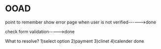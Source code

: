 # OOAD

point to remember show error page when user is not verified------>done

check form validation----->done 

What to resolve?
1)select option
2)payment
3)clinet
4)calender done

